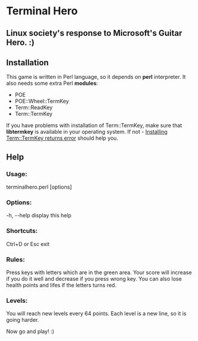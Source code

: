# Terminal Hero
## Linux society's response to Microsoft's Guitar Hero. :)

## Installation
This game is written in Perl language, so it depends on __perl__ interpreter.
It also needs some extra Perl __modules__:

* POE
* POE::Wheel::TermKey
* Term::ReadKey
* Term::TermKey
 
If you have problems with installation of Term::TermKey, make sure that __libtermkey__ is available in your operating system. If not - [Installing Term::TermKey returns error](http://stackoverflow.com/questions/8287071/installing-termtermkey-returns-error) should help you.

## Help

### Usage: 
terminalhero.perl [options]

### Options:
-h, --help		 display this help

### Shortcuts:
Ctrl+D or Esc		 exit

### Rules:
Press keys with letters which are in the green area.
Your score will increase if you do it well and decrease 
if you press wrong key. You can also lose health points 
and lifes if the letters turns red. 

### Levels:
You will reach new levels every 64 points.
Each level is a new line, so it is going harder.

Now go and play! :)
